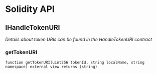 # Solidity API

## IHandleTokenURI

_Details about token URIs can be found in the HandleTokenURI contract_

### getTokenURI

```solidity
function getTokenURI(uint256 tokenId, string localName, string namespace) external view returns (string)
```

